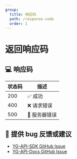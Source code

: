 ```yaml
---
group:
  title: 响应码
  path: /response-code
  order: 1
---
```


# 返回响应码

## 💻 响应码

| 状态码 | 描述          |
| ------ | ------------- |
| 200    | ✅ 成功       |
| 400    | ❌ 请求错误   |
| 500    | 🔴 服务器错误 |

## 🐞 提供 bug 反馈或建议

- [YG-API-SDK GitHub Issue](https://github.com/ye-guo/yeguo-api-sdk/issues/new/choose)
- [YG-API-Docs GitHub Issue](https://github.com/ye-guo/yeguo-api-docs/issues/new/choose)
